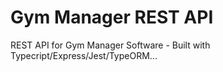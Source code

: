 # Gym Manager REST API

REST API for Gym Manager Software - Built with Typecript/Express/Jest/TypeORM...

